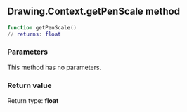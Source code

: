 ## Drawing.Context.getPenScale method


```lua
function getPenScale()
// returns: float
```


### Parameters

This method has no parameters.

### Return value

Return type: **float**

